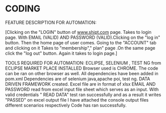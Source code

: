 # CODING
FEATURE DESCRIPTION FOR AUTOMATION:

[Clicking on the "LOGIN" button of www.shipt.com page.
Takes to login page.
With EMAIL (VALID) AND PASSWORD (VALID).Clicking on the "log in" button.
Then the home page of user comes.
Going to the "ACCOUNT" tab and clicking on it
Takes to "membership"," plan" page .On the same page click the "log out" button.
Again it takes to login page.]

TOOLS REQUIRED FOR AUTOMATION:  ECLIPSE, SELENIUM , TEST NG from ECLIPSE MARKET PLACE INSTALLED
Browser used is CHROME.
The code can be ran on other browser as well.
All dependencies have been added in pom.xml
Dependencies are of selenium java,apache poi, test ng.
DATA DRIVEN FRAMEWORK created.
Excel file are in format of xlsx
EMAIL AND PASSWORD read from excel input file sheet which serves as an input.
With valid credentials " READ DATA" test ran successfully and as a result it writes "PASSED" on excel output file
I have attached the console output files different scenarios respectively 
Code has ran successfully.
